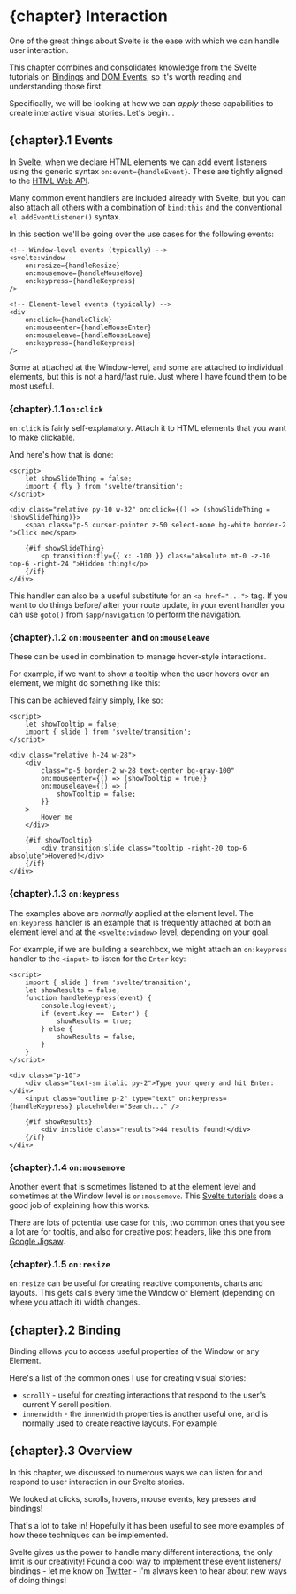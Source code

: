 <script> 
export let chapter; 
import OnClick from "$components/vss/09-OnClick.svelte"
import ShowTooltip from "$components/vss/09-ShowTooltip.svelte"
import SearchEnter from "$components/vss/09-SearchEnter.svelte"
import MenuEscape from "$components/vss/09-MenuEscape.svelte"
import MouseMoveHeader from "$components/vss/09-MouseMoveHeader.svelte"

</script>

# {chapter} Interaction

One of the great things about Svelte is the ease with which we can handle user interaction.

This chapter combines and consolidates knowledge from the Svelte tutorials on [Bindings](https://svelte.dev/tutorial/svelte-window-bindings) and [DOM Events](https://svelte.dev/tutorial/dom-events), so it's worth reading and understanding those first.

Specifically, we will be looking at how we can _apply_ these capabilities to create interactive visual stories. Let's begin...

## {chapter}.1 Events

In Svelte, when we declare HTML elements we can add event listeners using the generic syntax `on:event={handleEvent}`. These are tightly aligned to the [HTML Web API](https://developer.mozilla.org/en-US/docs/Web/API/Element).

Many common event handlers are included already with Svelte, but you can also attach all others with a combination of `bind:this` and the conventional `el.addEventListener()` syntax.

In this section we'll be going over the use cases for the following events:

```svelte
<!-- Window-level events (typically) -->
<svelte:window
	on:resize={handleResize}
	on:mousemove={handleMouseMove}
	on:keypress={handleKeypress}
/>

<!-- Element-level events (typically) -->
<div
	on:click={handleClick}
	on:mouseenter={handleMouseEnter}
	on:mouseleave={handleMouseLeave}
	on:keypress={handleKeypress}
/>
```

Some at attached at the Window-level, and some are attached to individual elements, but this is not a hard/fast rule. Just where I have found them to be most useful.

### {chapter}.1.1 `on:click`

`on:click` is fairly self-explanatory. Attach it to HTML elements that you want to make clickable.

<OnClick/>

And here's how that is done:

```svelte
<script>
	let showSlideThing = false;
	import { fly } from 'svelte/transition';
</script>

<div class="relative py-10 w-32" on:click={() => (showSlideThing = !showSlideThing)}>
	<span class="p-5 cursor-pointer z-50 select-none bg-white border-2 ">Click me</span>

	{#if showSlideThing}
		<p transition:fly={{ x: -100 }} class="absolute mt-0 -z-10 top-6 -right-24 ">Hidden thing!</p>
	{/if}
</div>
```

This handler can also be a useful substitute for an `<a href="...">` tag. If you want to do things before/ after your route update, in your event handler you can use `goto()` from `$app/navigation` to perform the navigation.

### {chapter}.1.2 `on:mouseenter` and `on:mouseleave`

These can be used in combination to manage hover-style interactions.

For example, if we want to show a tooltip when the user hovers over an element, we might do something like this:

<ShowTooltip/>

This can be achieved fairly simply, like so:

```svelte
<script>
	let showTooltip = false;
	import { slide } from 'svelte/transition';
</script>

<div class="relative h-24 w-28">
	<div
		class="p-5 border-2 w-28 text-center bg-gray-100"
		on:mouseenter={() => (showTooltip = true)}
		on:mouseleave={() => {
			showTooltip = false;
		}}
	>
		Hover me
	</div>

	{#if showTooltip}
		<div transition:slide class="tooltip -right-20 top-6 absolute">Hovered!</div>
	{/if}
</div>
```

### {chapter}.1.3 `on:keypress`

The examples above are _normally_ applied at the element level. The `on:keypress` handler is an example that is frequently attached at both an element level and at the `<svelte:window>` level, depending on your goal.

For example, if we are building a searchbox, we might attach an `on:keypress` handler to the `<input>` to listen for the `Enter` key:

<SearchEnter/>

```svelte
<script>
	import { slide } from 'svelte/transition';
	let showResults = false;
	function handleKeypress(event) {
		console.log(event);
		if (event.key == 'Enter') {
			showResults = true;
		} else {
			showResults = false;
		}
	}
</script>

<div class="p-10">
	<div class="text-sm italic py-2">Type your query and hit Enter:</div>
	<input class="outline p-2" type="text" on:keypress={handleKeypress} placeholder="Search..." />

	{#if showResults}
		<div in:slide class="results">44 results found!</div>
	{/if}
</div>
```

### {chapter}.1.4 `on:mousemove`

Another event that is sometimes listened to at the element level and sometimes at the Window level is `on:mousemove`. This [Svelte tutorials](https://svelte.dev/tutorial/spring) does a good job of explaining how this works.

There are lots of potential use case for this, two common ones that you see a lot are for tooltis, and also for creative post headers, like this one from [Google Jigsaw](https://jigsaw.google.com/issues/).

### {chapter}.1.5 `on:resize`

`on:resize` can be useful for creating reactive components, charts and layouts. This gets calls every time the Window or Element (depending on where you attach it) width changes.

## {chapter}.2 Binding

Binding allows you to access useful properties of the Window or any Element.

Here's a list of the common ones I use for creating visual stories:

- `scrollY` - useful for creating interactions that respond to the user's current Y scroll position.
- `innerwidth` - the `innerWidth` properties is another useful one, and is normally used to create reactive layouts. For example

## {chapter}.3 Overview

In this chapter, we discussed to numerous ways we can listen for and respond to user interaction in our Svelte stories.

We looked at clicks, scrolls, hovers, mouse events, key presses and bindings!

That's a lot to take in! Hopefully it has been useful to see more examples of how these techniques can be implemented.

Svelte gives us the power to handle many different interactions, the only limit is our creativity! Found a cool way to implement these event listeners/ bindings - let me know on [Twitter](http://twitter.com/visualsvelte) - I'm always keen to hear about new ways of doing things!

